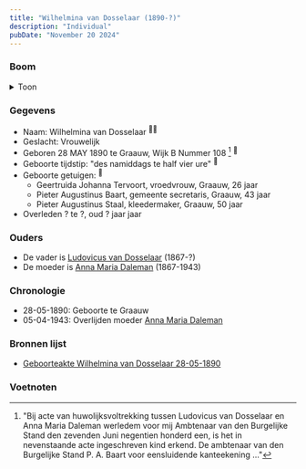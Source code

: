```yaml
---
title: "Wilhelmina van Dosselaar (1890-?)"
description: "Individual"
pubDate: "November 20 2024"
---
```


### Boom
<details><summary>Toon</summary>

![test](https://www.plantuml.com/plantuml/svg/bL9DQm8n5BpdLppieISXkbe_4B-gbfPQfBIKdkJjvbM3sKIIh2BYVs-gwyUXb7eBysRU3FFITHwjprB5t4Bg9LfC8SPaCRCcq-BUA6F1MzGkZ4XxDfU2894sKNHuKxhq6qWfZScw0-GyMJ9-ioHsiJLHw1ni6G3qZHLat-OoMMXohjLAKUfs6oAsO-mM9dihnmwAmdCcp4eccOCLQXWOvqWXsWAWWqVEor43u6OOZQgZVbY__PAan0vQpHZZpJGstYjgjg5Klwl1WqNCrXSSjyYKcg8MqyI6nR49UGAv0vqG9VVlQOqmHYiH1gWeHNssBWNhKNyO3QC_hCirw4rUhqjGFKWQbUWeEULfDTSaXDIpGAl1q_jBeF7IFjE8SrulmusIixdVa59c7NBjM5vJiPWpM1x-3EJA0FoCAfmTtJwacfDAPUZWz_eh74u7_4SNTHZtFaCN3NxbDLYNj0WVzHi0)
</details>

### Gegevens
- Naam: Wilhelmina van Dosselaar <sup><a href="../s00398/" style="text-decoration:none" title="Geboorteakte Wilhelmina van Dosselaar 28-05-1890">:link:</a><a href="../s00397/" style="text-decoration:none" title="Huwelijk Ludovicus van Dosselaar en Anna Maria Daleman 07-06-1901">:link:</a></sup>
- Geslacht: Vrouwelijk
- Geboren 28 MAY 1890 te Graauw, Wijk B Nummer 108 [^1] <sup><a href="../s00398/" style="text-decoration:none" title="Geboorteakte Wilhelmina van Dosselaar 28-05-1890">:link:</a></sup>
- Geboorte tijdstip: "des namiddags te half vier ure" <sup><a href="../s00398/" style="text-decoration:none" title="Geboorteakte Wilhelmina van Dosselaar 28-05-1890">:link:</a></sup>
- Geboorte getuigen: <sup><a href="../s00398/" style="text-decoration:none" title="Geboorteakte Wilhelmina van Dosselaar 28-05-1890">:link:</a></sup>
  - Geertruida Johanna Tervoort, vroedvrouw, Graauw, 26 jaar
  - Pieter Augustinus Baart, gemeente secretaris, Graauw, 43 jaar
  - Pieter Augustinus Staal, kleedermaker, Graauw, 50 jaar
- Overleden ? te ?, oud ? jaar jaar 

### Ouders
- De vader is [Ludovicus van Dosselaar](../i00239/) (1867-?)
- De moeder is [Anna Maria Daleman](../i00231/) (1867-1943)

### Chronologie
- 28-05-1890: Geboorte te Graauw
- 05-04-1943: Overlijden moeder [Anna Maria Daleman](../i00231/)

### Bronnen lijst
- [Geboorteakte Wilhelmina van Dosselaar 28-05-1890](../s00398/)

### Voetnoten
[^1]: "Bij acte van huwolijksvoltrekking tussen Ludovicus van Dosselaar en Anna Maria Daleman werledem voor mij Ambtenaar van den Burgelijke Stand den zevenden Juni negentien honderd een, is het in nevenstaande acte ingeschreven kind erkend. De ambtenaar van den Burgelijke Stand P. A. Baart voor eensluidende kanteekening ..."